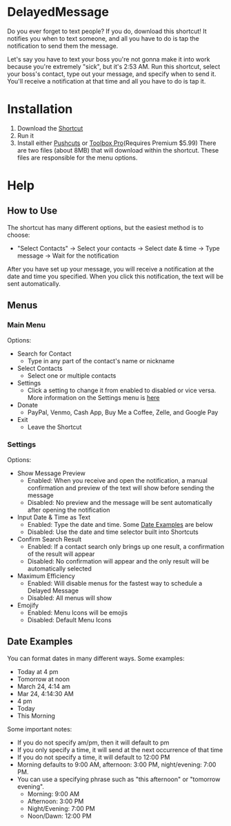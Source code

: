 # DelayedMessage
Do you ever forget to text people? If you do, download this shortcut! It notifies you when to text someone, and all you have to do is tap the notification to send them the message.

Let's say you have to text your boss you're not gonna make it into work because you're extremely "sick", but it's 2:53 AM. Run this shortcut, select your boss's contact, type out your message, and specify when to send it. You'll receive a notification at that time and all you have to do is tap it.

# Installation
1. Download the [Shortcut](https://www.icloud.com/shortcuts/a91f4891084f48b59a66a48e5243be5e)
2. Run it
3. Install either [Pushcuts](https://apps.apple.com/us/app/pushcut-shortcuts-automation/id1450936447?uo=4) or [Toolbox Pro](https://apps.apple.com/us/app/toolbox-pro-for-shortcuts/id1476205977?uo=4)(Requires Premium $5.99)
There are two files (about 8MB) that will download within the shortcut. These files are responsible for the menu options.

# Help
## How to Use
The shortcut has many different options, but the easiest method is to choose: 
* "Select Contacts" -> Select your contacts -> Select date & time -> Type message -> Wait for the notification

After you have set up your message, you will receive a notification at the date and time you specified. When you click this notification, the text will be sent automatically.

## Menus
### Main Menu
Options: 
* Search for Contact
   * Type in any part of the contact's name or nickname
* Select Contacts
   * Select one or multiple contacts
* Settings
   * Click a setting to change it from enabled to disabled or vice versa. More information on the Settings menu is [here](#Settings)
* Donate
   * PayPal, Venmo, Cash App, Buy Me a Coffee, Zelle, and Google Pay
* Exit
   * Leave the Shortcut
### Settings
Options:
* Show Message Preview
   * Enabled: When you receive and open the notification, a manual confirmation and preview of the text will show before sending the message
   * Disabled: No preview and the message will be sent automatically after opening the notification
* Input Date & Time as Text
   * Enabled: Type the date and time. Some [Date Examples](#Date-Examples) are below
   * Disabled: Use the date and time selector built into Shortcuts
* Confirm Search Result
   * Enabled: If a contact search only brings up one result, a confirmation of the result will appear
   * Disabled: No confirmation will appear and the only result will be automatically selected
* Maximum Efficiency
   * Enabled: Will disable menus for the fastest way to schedule a Delayed Message
   * Disabled: All menus will show
* Emojify
   * Enabled: Menu Icons will be emojis
   * Disabled: Default Menu Icons
## Date Examples
You can format dates in many different ways. Some examples:
* Today at 4 pm
* Tomorrow at noon
* March 24, 4:14 am
* Mar 24, 4:14:30 AM
* 4 pm
* Today
* This Morning

Some important notes:
* If you do not specify am/pm, then it will default to pm
* If you only specify a time, it will send at the next occurrence of that time
* If you do not specify a time, it will default to 12:00 PM
* Morning defaults to 9:00 AM, afternoon: 3:00 PM, night/evening: 7:00 PM.
* You can use a specifying phrase such as "this afternoon" or "tomorrow evening".
   * Morning: 9:00 AM
   * Afternoon: 3:00 PM
   * Night/Evening: 7:00 PM
   * Noon/Dawn: 12:00 PM
